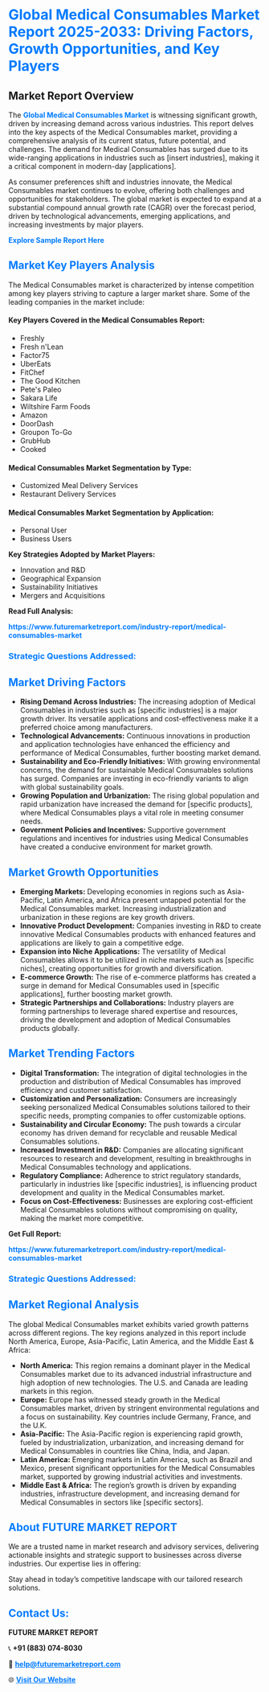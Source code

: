 <h1 style="color: #007BFF;">Global Medical Consumables Market Report 2025-2033: Driving Factors, Growth Opportunities, and Key Players</h1>

<section id="overview">
<h2>Market Report Overview</h2>
<p>The <a href="https://www.futuremarketreport.com/industry-report/medical-consumables-market" style="color: #007BFF; text-decoration: none;"><strong>Global Medical Consumables Market</strong></a> is witnessing significant growth, driven by increasing demand across various industries. This report delves into the key aspects of the Medical Consumables market, providing a comprehensive analysis of its current status, future potential, and challenges. The demand for Medical Consumables has surged due to its wide-ranging applications in industries such as [insert industries], making it a critical component in modern-day [applications].</p>
<p>As consumer preferences shift and industries innovate, the Medical Consumables market continues to evolve, offering both challenges and opportunities for stakeholders. The global market is expected to expand at a substantial compound annual growth rate (CAGR) over the forecast period, driven by technological advancements, emerging applications, and increasing investments by major players.</p>
</section>

<section id="overview">
<p><a href="https://www.futuremarketreport.com/request-sample/reportId=35574" style="color: #007BFF; text-decoration: none;"><strong>Explore Sample Report Here</strong></a></p>
</section>

<section id="key-players">
<h2 style="color: #007BFF;">Market Key Players Analysis</h2>
<p>The Medical Consumables market is characterized by intense competition among key players striving to capture a larger market share. Some of the leading companies in the market include:</p>
<h4>Key Players Covered in the Medical Consumables Report:</h4>
<ul><li>Freshly</li><li>Fresh n&#039;Lean</li><li>Factor75</li><li>UberEats</li><li>FitChef</li><li>The Good Kitchen</li><li>Pete&#039;s Paleo</li><li>Sakara Life</li><li>Wiltshire Farm Foods</li><li>Amazon</li><li>DoorDash</li><li>Groupon To-Go</li><li>GrubHub</li><li>Cooked</li></ul>
<h4>Medical Consumables Market Segmentation by Type:</h4>
<ul><li>Customized Meal Delivery Services</li><li>Restaurant Delivery Services</li></ul>

<h4>Medical Consumables Market Segmentation by Application:</h4>
<ul><li>Personal User</li><li>Business Users</li></ul>
<p><strong>Key Strategies Adopted by Market Players:</strong></p>
<ul>
<li>Innovation and R&D</li>
<li>Geographical Expansion</li>
<li>Sustainability Initiatives</li>
<li>Mergers and Acquisitions</li>
</ul>
</section>

<section>
<p><strong>Read Full Analysis: </strong></p><a href="https://www.futuremarketreport.com/industry-report/medical-consumables-market" style="color: #007BFF; text-decoration: none;"><strong>https://www.futuremarketreport.com/industry-report/medical-consumables-market</strong></a>
<h3 style="color: #007BFF;">Strategic Questions Addressed:</h3>
</section>

<section id="driving-factors">
<h2 style="color: #007BFF;">Market Driving Factors</h2>
<ul>
<li><strong>Rising Demand Across Industries:</strong> The increasing adoption of Medical Consumables in industries such as [specific industries] is a major growth driver. Its versatile applications and cost-effectiveness make it a preferred choice among manufacturers.</li>
<li><strong>Technological Advancements:</strong> Continuous innovations in production and application technologies have enhanced the efficiency and performance of Medical Consumables, further boosting market demand.</li>
<li><strong>Sustainability and Eco-Friendly Initiatives:</strong> With growing environmental concerns, the demand for sustainable Medical Consumables solutions has surged. Companies are investing in eco-friendly variants to align with global sustainability goals.</li>
<li><strong>Growing Population and Urbanization:</strong> The rising global population and rapid urbanization have increased the demand for [specific products], where Medical Consumables plays a vital role in meeting consumer needs.</li>
<li><strong>Government Policies and Incentives:</strong> Supportive government regulations and incentives for industries using Medical Consumables have created a conducive environment for market growth.</li>
</ul>
</section>

<section id="growth-opportunities">
<h2 style="color: #007BFF;">Market Growth Opportunities</h2>
<ul>
<li><strong>Emerging Markets:</strong> Developing economies in regions such as Asia-Pacific, Latin America, and Africa present untapped potential for the Medical Consumables market. Increasing industrialization and urbanization in these regions are key growth drivers.</li>
<li><strong>Innovative Product Development:</strong> Companies investing in R&D to create innovative Medical Consumables products with enhanced features and applications are likely to gain a competitive edge.</li>
<li><strong>Expansion into Niche Applications:</strong> The versatility of Medical Consumables allows it to be utilized in niche markets such as [specific niches], creating opportunities for growth and diversification.</li>
<li><strong>E-commerce Growth:</strong> The rise of e-commerce platforms has created a surge in demand for Medical Consumables used in [specific applications], further boosting market growth.</li>
<li><strong>Strategic Partnerships and Collaborations:</strong> Industry players are forming partnerships to leverage shared expertise and resources, driving the development and adoption of Medical Consumables products globally.</li>
</ul>
</section>

<section id="trending-factors">
<h2 style="color: #007BFF;">Market Trending Factors</h2>
<ul>
<li><strong>Digital Transformation:</strong> The integration of digital technologies in the production and distribution of Medical Consumables has improved efficiency and customer satisfaction.</li>
<li><strong>Customization and Personalization:</strong> Consumers are increasingly seeking personalized Medical Consumables solutions tailored to their specific needs, prompting companies to offer customizable options.</li>
<li><strong>Sustainability and Circular Economy:</strong> The push towards a circular economy has driven demand for recyclable and reusable Medical Consumables solutions.</li>
<li><strong>Increased Investment in R&D:</strong> Companies are allocating significant resources to research and development, resulting in breakthroughs in Medical Consumables technology and applications.</li>
<li><strong>Regulatory Compliance:</strong> Adherence to strict regulatory standards, particularly in industries like [specific industries], is influencing product development and quality in the Medical Consumables market.</li>
<li><strong>Focus on Cost-Effectiveness:</strong> Businesses are exploring cost-efficient Medical Consumables solutions without compromising on quality, making the market more competitive.</li>
</ul>
</section>

<section>
<p><strong>Get Full Report: </strong></p><a href="https://www.futuremarketreport.com/industry-report/medical-consumables-market" style="color: #007BFF; text-decoration: none;"><strong>https://www.futuremarketreport.com/industry-report/medical-consumables-market</strong></a>
<h3 style="color: #007BFF;">Strategic Questions Addressed:</h3>
</section>


<section id="regional-analysis">
<h2 style="color: #007BFF;">Market Regional Analysis</h2>
<p>The global Medical Consumables market exhibits varied growth patterns across different regions. The key regions analyzed in this report include North America, Europe, Asia-Pacific, Latin America, and the Middle East & Africa:</p>
<ul>
<li><strong>North America:</strong> This region remains a dominant player in the Medical Consumables market due to its advanced industrial infrastructure and high adoption of new technologies. The U.S. and Canada are leading markets in this region.</li>
<li><strong>Europe:</strong> Europe has witnessed steady growth in the Medical Consumables market, driven by stringent environmental regulations and a focus on sustainability. Key countries include Germany, France, and the U.K.</li>
<li><strong>Asia-Pacific:</strong> The Asia-Pacific region is experiencing rapid growth, fueled by industrialization, urbanization, and increasing demand for Medical Consumables in countries like China, India, and Japan.</li>
<li><strong>Latin America:</strong> Emerging markets in Latin America, such as Brazil and Mexico, present significant opportunities for the Medical Consumables market, supported by growing industrial activities and investments.</li>
<li><strong>Middle East & Africa:</strong> The region’s growth is driven by expanding industries, infrastructure development, and increasing demand for Medical Consumables in sectors like [specific sectors].</li>
</ul>
</section>

<footer>
<h2 style="color: #007BFF;">About FUTURE MARKET REPORT</h2>
<p>We are a trusted name in market research and advisory services, delivering actionable insights and strategic support to businesses across diverse industries. Our expertise lies in offering:</p>

<p>Stay ahead in today’s competitive landscape with our tailored research solutions.</p>

<h2 style="color: #007BFF;">Contact Us:</h2>
<p><strong>FUTURE MARKET REPORT</strong></p>
<p>📞 <strong>+91 (883) 074-8030</strong></p>
<p>📧 <strong><a href="mailto:help@futuremarketreport.com" style="color: #007BFF;">help@futuremarketreport.com</a></strong></p>
<p>🌐 <strong><a href="https://www.futuremarketreport.com/" style="color: #007BFF;">Visit Our Website</a></strong></p>
</footer>